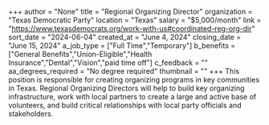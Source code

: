 +++
author = "None"
title = "Regional Organizing Director"
organization = "Texas Democratic Party"
location = "Texas"
salary = "$5,000/month"
link = "https://www.texasdemocrats.org/work-with-us#coordinated-reg-org-dir"
sort_date = "2024-06-04"
created_at = "June 4, 2024"
closing_date = "June 15, 2024"
a_job_type = ["Full Time","Temporary"]
b_benefits = ["General Benefits","Union-Eligible","Health Insurance","Dental","Vision","paid time off"]
c_feedback = ""
aa_degrees_required = "No degree required"
thumbnail = ""
+++
This position is responsible for creating organizing programs in key
communities in Texas. Regional Organizing Directors will help to build key
organizing infrastructure, work with local partners to create a large and active base of volunteers, and build critical relationships with local party officials and
stakeholders.